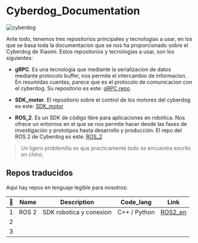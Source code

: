 # Cyberdog_Documentation

![cyberdog](https://user-images.githubusercontent.com/29986345/162961860-dd7360bb-b8ce-4de6-a77b-1e1efc02d155.jpg)

Ante todo, tenemos tres repositorios principales y tecnologias a usar, en los que se basa toda la documentacion que se nos ha proporcionado sobre el Cyberdog de Xiaomi. Estos repositorios y tecnologias a usar, son los siguientes:

- **gRPC**. Es una tecnologia que mediante la serializacion de datos mediante protocolo buffer, nos permite el intercambio de informacion. En resumidas cuentas, parece que es el protocolo de comunicacion con el cyberdog. Su repositorio es este: [gRPC repo][grpc]

- **SDK_motor**. El repositorio sobre el control de los motores del cyberdog es este: [SDK_motor][sdk]

- **ROS_2**. Es un SDK de código libre para aplicaciones en robótica. Nos ofrece un entornos en el que se nos permite hacer desde las fases de investigación y prototipos hasta desarrollo y producción. El repo del ROS 2 de Cyberdog es este: [ROS_2][ros2]

> Un ligero problemilla es que practicamente todo se encuentra escrito en chino.

## Repos traducidos

Aqui hay repos en lenguaje legible para nosotros:

| 🐶 | Name  | Description             | Code_lang    | Link               |
|:-:|-------|-------------------------|--------------|--------------------|
| 1 | ROS 2 | SDK robotica y conexion | C++ / Python | [ROS2_en][ros2_en] |
| 2 |       |                         |              |                    |
| 3 |       |                         |              |                    |






<!-- Markdown vars -->
<!-- Principal repos -->
[grpc]: https://github.com/grpc/grpc
[sdk]: https://github.com/MiRoboticsLab/cyberdog_motor_sdk
[ros2]: https://github.com/MiRoboticsLab/cyberdog_ros2
<!-- Translated repos -->
[ros2_en]: https://github.com/MiRoboticsLab/cyberdog_ros2/blob/main/README_EN.md
